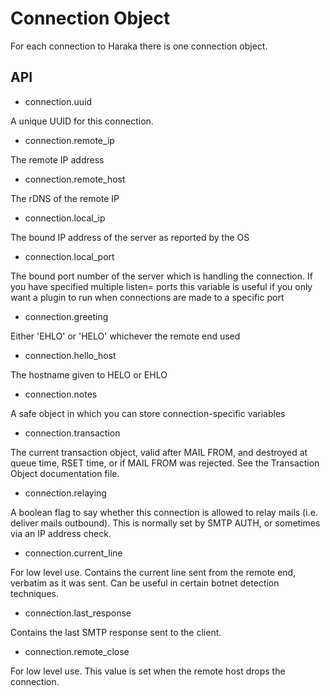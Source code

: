 Connection Object
=================

For each connection to Haraka there is one connection object.

API
---

* connection.uuid

A unique UUID for this connection.

* connection.remote_ip

The remote IP address

* connection.remote_host

The rDNS of the remote IP

* connection.local_ip

The bound IP address of the server as reported by the OS

* connection.local_port

The bound port number of the server which is handling the connection.
If you have specified multiple listen= ports this variable is useful
if you only want a plugin to run when connections are made to a specific
port

* connection.greeting

Either 'EHLO' or 'HELO' whichever the remote end used

* connection.hello_host

The hostname given to HELO or EHLO

* connection.notes

A safe object in which you can store connection-specific variables

* connection.transaction

The current transaction object, valid after MAIL FROM, and destroyed at queue
time, RSET time, or if MAIL FROM was rejected. See the Transaction Object
documentation file.

* connection.relaying

A boolean flag to say whether this connection is allowed to relay mails (i.e.
deliver mails outbound). This is normally set by SMTP AUTH, or sometimes via
an IP address check.

* connection.current_line

For low level use. Contains the current line sent from the remote end,
verbatim as it was sent. Can be useful in certain botnet detection techniques.

* connection.last_response

Contains the last SMTP response sent to the client.

* connection.remote_close

For low level use.  This value is set when the remote host drops the connection.
